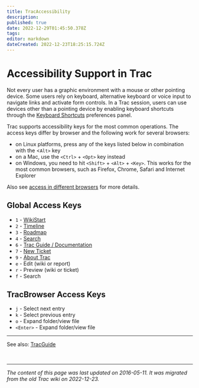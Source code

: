 ```yaml
---
title: TracAccessibility
description: 
published: true
date: 2022-12-29T01:45:50.378Z
tags: 
editor: markdown
dateCreated: 2022-12-23T18:25:15.724Z
---
```


# Accessibility Support in Trac 
Not every user has a graphic environment with a mouse or other pointing device. Some users rely on keyboard, alternative keyboard or voice input to navigate links and activate form controls. In a Trac session, users can use devices other than a pointing device by enabling keyboard shortcuts through the [Keyboard Shortcuts](https://trac.ietf.org/trac/rtgwg/prefs/keybindings) preferences panel.

Trac supports accessibility keys for the most common operations. The access keys differ by browser and the following work for several browsers:

- on Linux platforms, press any of the keys listed below in combination with the <`Alt>` key
- on a Mac, use the `<Ctrl>` + `<Opt>` key instead
- on Windows, you need to hit `<Shift>` + `<Alt>` + `<Key>`. This works for the most common browsers, such as Firefox, Chrome, Safari and Internet Explorer

Also see [access in different browsers](https://en.wikipedia.org/wiki/Access_key#Access_in_different_browsers) for more details.

## Global Access Keys
- `1` - [WikiStart](/group/rtgwg/)
- `2` - [Timeline](/group/rtgwg/TracTimeline)
- `3` - [Roadmap](/group/rtgwg/TracRoadmap)
- `4` - [Search](/group/rtgwg/TracSearcgh)
- `6` - [Trac Guide / Documentation](/group/rtgwg/TracGuide)
- `7` - [New Ticket](/group/rtgwg/TracTicket)
- `9` - [About Trac](http://trac.edgewall.org/)
- `e` - Edit (wiki or report)
- `r` - Preview (wiki or ticket)
- `f` - Search
## TracBrowser Access Keys
- `j` - Select next entry
- `k` - Select previous entry
- `o` - Expand folder/view file
- `<Enter>` - Expand folder/view file

 --- 
 See also: [TracGuide](/group/rtgwg/TracGuide)
 
 &nbsp;
&nbsp;
&nbsp;

---

*The content of this page was last updated on 2016-05-11. It was migrated from the old Trac wiki on 2022-12-23.*